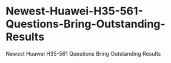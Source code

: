 # Newest-Huawei-H35-561-Questions-Bring-Outstanding-Results
Newest Huawei H35-561 Questions Bring Outstanding Results
